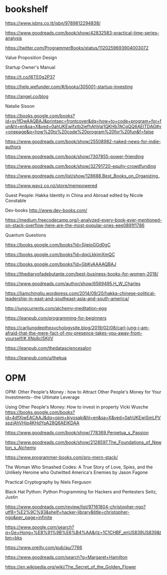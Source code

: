 # bookshelf

https://www.isbns.co.tt/isbn/9789812294838/

https://www.goodreads.com/book/show/42832583-practical-time-series-analysis


https://twitter.com/ProgrammerBooks/status/1120259693904003072

Value Proposition Design

Startup Owner's Manual

https://t.co/I6TE0g2P37

https://help.wefunder.com/#/books/305001-startup-investing

https://angel.co/blog 

Natalie Sisson

https://books.google.com/books?id=sv1fDwAAQBAJ&printsec=frontcover&dq=how+to+code+program+for+fun&hl=en&sa=X&ved=0ahUKEwifxtb2jefhAhVqj1QKHb7ACgQQ6AEITDAG#v=onepage&q=how%20to%20code%20program%20for%20fun&f=false

https://www.goodreads.com/book/show/25508982-naked-news-for-indie-authors

https://www.goodreads.com/book/show/7307855-power-friending

https://www.goodreads.com/book/show/32791720-equity-crowdfunding

https://www.goodreads.com/list/show/128688.Best_Books_on_Organizing_

https://www.wayz.co.nz/store/mempowered

Guest People: Hakka Identity in China and Abroad
edited by Nicole Constable

Dev-books  http://www.dev-books.com/

https://medium.freecodecamp.org/i-analyzed-every-book-ever-mentioned-on-stack-overflow-here-are-the-most-popular-ones-eee0891f1786

Quantum Questions

https://books.google.com/books?id=SjieioGGd0gC

https://books.google.com/books?id=dqcLkkjmXmQC 

https://books.google.com/books?id=GbKyAAAAQBAJ

https://thediaryofadebutante.com/best-business-books-for-women-2018/

https://www.goodreads.com/author/show/6569495.H_W_Charles

https://liamchingliu.wordpress.com/2014/09/20/hakka-chinese-political-leadership-in-east-and-southeast-asia-and-south-america/

http://jungcurrents.com/alchemy-meditation-egg

https://leanpub.com/programming-for-beginners

https://carljungdepthpsychologysite.blog/2019/02/08/carl-jung-i-am-afraid-that-the-mere-fact-of-my-presence-takes-you-away-from-yourself/#.XNs8cI5KjIV

https://leanpub.com/thedatasciencesalon

https://leanpub.com/u/thekua

# OPM
OPM: Other People's Money : how to Attract Other People's Money for Your Investments--the Ultimate Leverage

Using Other People's Money: How to invest in property Vicki Wusche
https://books.google.com/books?id=4dfXjwEACAAJ&dq=opm+kiyosaki&hl=en&sa=X&ved=0ahUKEwjSmLPVspziAhVHjp4KHdYpA28Q6AEIKDAA

https://www.goodreads.com/book/show/778369.Perpetua_s_Passion

https://www.goodreads.com/book/show/2128597.The_Foundations_of_Newton_s_Alchemy

https://www.programmer-books.com/pro-mern-stack/

The Woman Who Smashed Codes: A True Story of Love, Spies, and the Unlikely Heroine who Outwitted America's Enemies
by Jason Fagone

Practical Cryptography 
by Niels Ferguson 
 
Black Hat Python: Python Programming for Hackers and Pentesters
Seitz, Justin

https://www.goodreads.com/review/list/97161804-christopher-ngo?utf8=%E2%9C%93&shelf=hacker-library&title=christopher-ngo&per_page=infinite

https://www.google.com/search?q=Ge+Hong+%E8%91%9B%E6%B4%AA&rlz=1C1CHBF_enUS839US839&tbm=bks

https://www.oreilly.com/pub/au/7766

https://www.goodreads.com/search?q=Margaret+Hamilton

https://en.wikipedia.org/wiki/The_Secret_of_the_Golden_Flower
